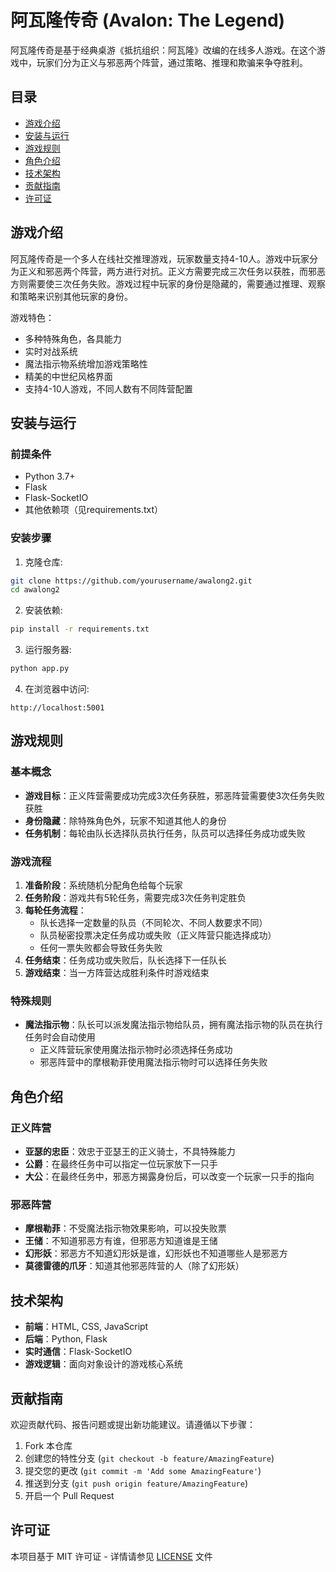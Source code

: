# 阿瓦隆传奇 (Avalon: The Legend)

阿瓦隆传奇是基于经典桌游《抵抗组织：阿瓦隆》改编的在线多人游戏。在这个游戏中，玩家们分为正义与邪恶两个阵营，通过策略、推理和欺骗来争夺胜利。

## 目录

- [游戏介绍](#游戏介绍)
- [安装与运行](#安装与运行)
- [游戏规则](#游戏规则)
- [角色介绍](#角色介绍)
- [技术架构](#技术架构)
- [贡献指南](#贡献指南)
- [许可证](#许可证)

## 游戏介绍

阿瓦隆传奇是一个多人在线社交推理游戏，玩家数量支持4-10人。游戏中玩家分为正义和邪恶两个阵营，两方进行对抗。正义方需要完成三次任务以获胜，而邪恶方则需要使三次任务失败。游戏过程中玩家的身份是隐藏的，需要通过推理、观察和策略来识别其他玩家的身份。

游戏特色：
- 多种特殊角色，各具能力
- 实时对战系统
- 魔法指示物系统增加游戏策略性
- 精美的中世纪风格界面
- 支持4-10人游戏，不同人数有不同阵营配置

## 安装与运行

### 前提条件

- Python 3.7+
- Flask
- Flask-SocketIO
- 其他依赖项（见requirements.txt）

### 安装步骤

1. 克隆仓库:
```bash
git clone https://github.com/yourusername/awalong2.git
cd awalong2
```

2. 安装依赖:
```bash
pip install -r requirements.txt
```

3. 运行服务器:
```bash
python app.py
```

4. 在浏览器中访问:
```
http://localhost:5001
```

## 游戏规则

### 基本概念

- **游戏目标**：正义阵营需要成功完成3次任务获胜，邪恶阵营需要使3次任务失败获胜
- **身份隐藏**：除特殊角色外，玩家不知道其他人的身份
- **任务机制**：每轮由队长选择队员执行任务，队员可以选择任务成功或失败

### 游戏流程

1. **准备阶段**：系统随机分配角色给每个玩家
2. **任务阶段**：游戏共有5轮任务，需要完成3次任务判定胜负
3. **每轮任务流程**：
   - 队长选择一定数量的队员（不同轮次、不同人数要求不同）
   - 队员秘密投票决定任务成功或失败（正义阵营只能选择成功）
   - 任何一票失败都会导致任务失败
4. **任务结束**：任务成功或失败后，队长选择下一任队长
5. **游戏结束**：当一方阵营达成胜利条件时游戏结束

### 特殊规则

- **魔法指示物**：队长可以派发魔法指示物给队员，拥有魔法指示物的队员在执行任务时会自动使用
  - 正义阵营玩家使用魔法指示物时必须选择任务成功
  - 邪恶阵营中的摩根勒菲使用魔法指示物时可以选择任务失败

## 角色介绍

### 正义阵营

- **亚瑟的忠臣**：效忠于亚瑟王的正义骑士，不具特殊能力
- **公爵**：在最终任务中可以指定一位玩家放下一只手
- **大公**：在最终任务中，邪恶方揭露身份后，可以改变一个玩家一只手的指向

### 邪恶阵营

- **摩根勒菲**：不受魔法指示物效果影响，可以投失败票
- **王储**：不知道邪恶方有谁，但邪恶方知道谁是王储
- **幻形妖**：邪恶方不知道幻形妖是谁，幻形妖也不知道哪些人是邪恶方
- **莫德雷德的爪牙**：知道其他邪恶阵营的人（除了幻形妖）

## 技术架构

- **前端**：HTML, CSS, JavaScript
- **后端**：Python, Flask
- **实时通信**：Flask-SocketIO
- **游戏逻辑**：面向对象设计的游戏核心系统

## 贡献指南

欢迎贡献代码、报告问题或提出新功能建议。请遵循以下步骤：

1. Fork 本仓库
2. 创建您的特性分支 (`git checkout -b feature/AmazingFeature`)
3. 提交您的更改 (`git commit -m 'Add some AmazingFeature'`)
4. 推送到分支 (`git push origin feature/AmazingFeature`)
5. 开启一个 Pull Request

## 许可证

本项目基于 MIT 许可证 - 详情请参见 [LICENSE](LICENSE) 文件 